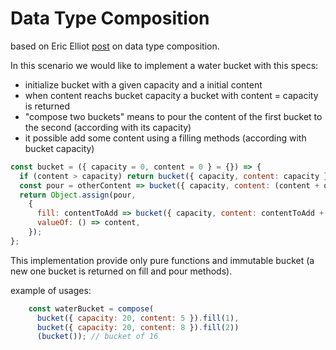 # Data Type Composition
based on Eric Elliot [post](https://medium.com/javascript-scene/composable-datatypes-with-functions-aec72db3b093) on data type composition.

In this scenario we would like to implement a water bucket with this specs:
+ initialize bucket with a given capacity and a initial content
+ when content reachs bucket capacity a bucket with content = capacity is returned
+ "compose two buckets" means to pour the content of the first bucket to the second (according with its capacity)
+ it possible add some content using a filling methods (according with bucket capacity)


```javascript
const bucket = ({ capacity = 0, content = 0 } = {}) => {
  if (content > capacity) return bucket({ capacity, content: capacity });
  const pour = otherContent => bucket({ capacity, content: (content + otherContent) });
  return Object.assign(pour,
    {
      fill: contentToAdd => bucket({ capacity, content: contentToAdd + content }),
      valueOf: () => content,
    });
};
```
This implementation provide only pure functions and immutable bucket (a new one bucket is returned on fill and pour methods).

example of usages:
```javascript
    const waterBucket = compose(
      bucket({ capacity: 20, content: 5 }).fill(1),
      bucket({ capacity: 20, content: 8 }).fill(2))
      (bucket()); // bucket of 16
```

